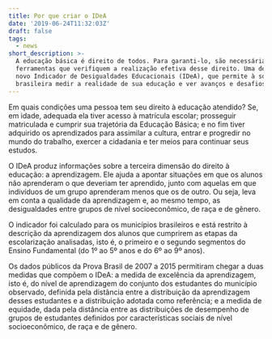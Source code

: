 ```yaml
---
title: Por que criar o IDeA
date: '2019-06-24T11:32:03Z'
draft: false
tags:
  - news
short_description: >-
  A educação básica é direito de todos. Para garanti-lo, são necessárias
  ferramentas que verifiquem a realização efetiva desse direito. Uma delas é o
  novo Indicador de Desigualdades Educacionais (IDeA), que permite à sociedade
  brasileira medir a realidade de sua educação e ver avanços e desafios.
---
```

Em quais condições uma pessoa tem seu direito à educação atendido? Se, em idade, adequada ela tiver acesso à matrícula escolar; prosseguir matriculada e cumprir sua trajetória da Educação Básica; e no fim tiver adquirido os aprendizados para assimilar a cultura, entrar e progredir no mundo do trabalho, exercer a cidadania e ter meios para continuar seus estudos. 


O IDeA produz informações sobre a terceira dimensão do direito à educação: a aprendizagem. Ele ajuda a apontar situações em que os alunos não aprenderam o que deveriam ter aprendido, junto com aquelas em que indivíduos de um grupo aprenderam menos que os de outro. Ou seja, leva em conta a qualidade da aprendizagem e, ao mesmo tempo, as desigualdades entre grupos de nível socioeconômico, de raça e de gênero. 


O indicador foi calculado para os municípios brasileiros e está restrito à descrição da aprendizagem dos alunos que cumprirem as etapas da escolarização analisadas, isto é, o primeiro e o segundo segmentos do Ensino Fundamental (do 1º ao 5º anos e do 6º ao 9º anos). 


Os dados públicos da Prova Brasil de 2007 a 2015 permitiram chegar a duas medidas que compõem o IDeA: a medida de excelência da aprendizagem, isto é, do nível de aprendizagem do conjunto dos estudantes do município observado, definida pela distância entre a distribuição da aprendizagem desses estudantes e a distribuição adotada como referência; e a medida de equidade, dada pela distância entre as distribuições de desempenho de grupos de estudantes definidos por características sociais de nível socioeconômico, de raça e de gênero.
